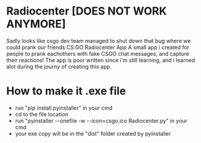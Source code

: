 # Radiocenter [DOES NOT WORK ANYMORE]
Sadly looks like csgo dev team managed to shut down that bug where we could prank our friends
CS:GO Radiocenter App
A small app i created for people to prank eachothers with fake CSGO chat messages, and capture their reactions!
The app is poor written since i'm still learning, and i learned alot during the journy of creating this app.

# How to make it .exe file
* run "pip install pyinstaller" in your cmd
* cd to the file location
* run "pyinstaller --onefile -w --icon=csgo.ico Radiocenter.py" in your cmd
* your exe copy will be in the "dist" folder created by pyinstaller
